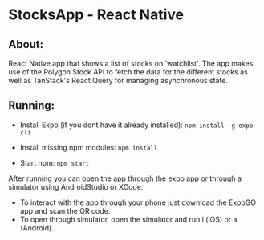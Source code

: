 # StocksApp - React Native

## About:
React Native app that shows a list of stocks on 'watchlist'. The app makes use of the Polygon Stock API to fetch the data for the different stocks as well as TanStack's React Query for managing asynchronous state.

## Running:

- Install Expo (if you dont have it already installed):
  `npm install -g expo-cli`

- Install missing npm modules:
  `npm install`

- Start npm:
 `npm start`

After running you can open the app through the expo app or through a simulator using AndroidStudio or XCode.

- To interact with the app through your phone just download the ExpoGO app and scan the QR code.
- To open through simulator, open the simulator and run i (iOS) or a (Android).
